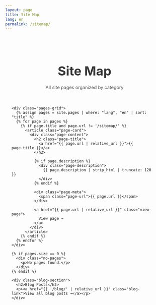 ```yaml
---
layout: page
title: Site Map
lang: en
permalink: /sitemap/
---
```


<div class="sitemap-page">
  <div class="container">
    <header class="page-header">
      <h1>Site Map</h1>
      <p class="page-description">All site pages organized by category</p>
    </header>

    <div class="pages-grid">
      {% assign pages = site.pages | where: "lang", "en" | sort: "title" %}
      {% for page in pages %}
        {% if page.title and page.url != '/sitemap/' %}
          <article class="page-card">
            <div class="page-content">
              <h2 class="page-title">
                <a href="{{ page.url | relative_url }}">{{ page.title }}</a>
              </h2>
              
              {% if page.description %}
                <div class="page-description">
                  {{ page.description | strip_html | truncate: 120 }}
                </div>
              {% endif %}
              
              <div class="page-meta">
                <span class="page-url">{{ page.url }}</span>
              </div>
              
              <a href="{{ page.url | relative_url }}" class="view-page">
                View page →
              </a>
            </div>
          </article>
        {% endif %}
      {% endfor %}
    </div>

    {% if pages.size == 0 %}
      <div class="no-pages">
        <p>No pages found.</p>
      </div>
    {% endif %}

    <div class="blog-section">
      <h2>Blog Posts</h2>
      <p><a href="{{ '/blog/' | relative_url }}" class="blog-link">View all blog posts →</a></p>
    </div>
  </div>
</div>

<style>
.sitemap-page {
  padding: 2rem 0;
}

.container {
  max-width: 1200px;
  margin: 0 auto;
  padding: 0 20px;
}

.page-header {
  text-align: center;
  margin-bottom: 3rem;
}

.page-header h1 {
  font-size: 2.5rem;
  color: #333;
  margin-bottom: 1rem;
}

.page-description {
  font-size: 1.2rem;
  color: #666;
  margin: 0;
}

.pages-grid {
  display: grid;
  grid-template-columns: repeat(auto-fit, minmax(300px, 1fr));
  gap: 2rem;
  margin-bottom: 3rem;
}

.page-card {
  background: #fff;
  border-radius: 8px;
  box-shadow: 0 2px 10px rgba(0,0,0,0.1);
  overflow: hidden;
  transition: transform 0.3s ease, box-shadow 0.3s ease;
}

.page-card:hover {
  transform: translateY(-5px);
  box-shadow: 0 5px 20px rgba(0,0,0,0.15);
}

.page-content {
  padding: 1.5rem;
}

.page-title {
  margin: 0 0 1rem 0;
  font-size: 1.3rem;
  line-height: 1.4;
}

.page-title a {
  color: #333;
  text-decoration: none;
  transition: color 0.3s ease;
}

.page-title a:hover {
  color: #007acc;
}

.page-description {
  color: #555;
  line-height: 1.6;
  margin-bottom: 1rem;
  font-size: 0.9rem;
}

.page-meta {
  margin-bottom: 1.5rem;
  font-size: 0.8rem;
  color: #888;
}

.page-url {
  font-family: monospace;
  background: #f5f5f5;
  padding: 0.2rem 0.5rem;
  border-radius: 3px;
}

.view-page {
  display: inline-block;
  color: #007acc;
  text-decoration: none;
  font-weight: 500;
  transition: color 0.3s ease;
}

.view-page:hover {
  color: #005a99;
}

.blog-section {
  background: #f9f9f9;
  padding: 2rem;
  border-radius: 8px;
  text-align: center;
  margin-top: 3rem;
}

.blog-section h2 {
  margin-bottom: 1rem;
  color: #333;
}

.blog-link {
  color: #007acc;
  text-decoration: none;
  font-weight: 500;
  font-size: 1.1rem;
}

.blog-link:hover {
  color: #005a99;
}

.no-pages {
  text-align: center;
  padding: 3rem;
  color: #666;
}

@media (max-width: 768px) {
  .pages-grid {
    grid-template-columns: 1fr;
    gap: 1.5rem;
  }
  
  .page-header h1 {
    font-size: 2rem;
  }
  
  .page-content {
    padding: 1.25rem;
  }
}
</style> 
